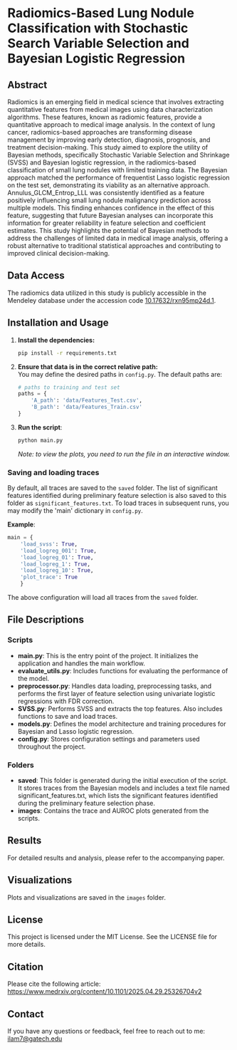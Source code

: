 # Radiomics-Based Lung Nodule Classification with Stochastic Search Variable Selection and Bayesian Logistic Regression



## Abstract
Radiomics is an emerging field in medical science that involves extracting quantitative features from medical images using data characterization algorithms. 
These features, known as radiomic features, provide a quantitative approach to medical image analysis. 
In the context of lung cancer, radiomics-based approaches are transforming disease management by improving early detection, 
diagnosis, prognosis, and treatment decision-making. 
This study aimed to explore the utility of Bayesian methods, specifically Stochastic Variable Selection and Shrinkage (SVSS) and Bayesian logistic regression, 
in the radiomics-based classification of small lung nodules with limited training data. 
The Bayesian approach matched the performance of frequentist Lasso logistic regression on the test set, 
demonstrating its viability as an alternative approach. 
Annulus\_GLCM\_Entrop\_LLL was consistently identified as a feature positively influencing small lung nodule malignancy prediction across multiple models. 
This finding enhances confidence in the effect of this feature, suggesting that future Bayesian analyses can incorporate this information for greater reliability in feature selection and coefficient estimates. 
This study highlights the potential of Bayesian methods to address the challenges of limited data in medical image analysis, 
offering a robust alternative to traditional statistical approaches and contributing to improved clinical decision-making.

## Data Access
The radiomics data utilized in this study is publicly accessible in the Mendeley database under the accession code [10.17632/rxn95mp24d.1](https://data.mendeley.com/datasets/rxn95mp24d/1).

## Installation and Usage

1. **Install the dependencies:**
    ```bash
    pip install -r requirements.txt
    ```
2. **Ensure that data is in the correct relative path:**\
You may define the desired paths in `config.py`. The default paths are:
    ```python
    # paths to training and test set
    paths = {
        'A_path': 'data/Features_Test.csv',
        'B_path': 'data/Features_Train.csv'
    }
    ```
3. **Run the script**:
    ```bash
    python main.py
    ```

    *Note: to view the plots, you need to run the file in an interactive window.*

### Saving and loading traces
By default, all traces are saved to the `saved` folder. 
The list of significant features identified during preliminary feature selection is also saved to this folder as `significant_features.txt`. To load traces in subsequent runs,
you may modify the 'main' dictionary in `config.py`.

**Example**:
```python
main = {
    'load_svss': True,
    'load_logreg_001': True,
    'load_logreg_01': True,
    'load_logreg_1': True,
    'load_logreg_10': True,
    'plot_trace': True
    }   
```
The above configuration will load all traces from the `saved` folder.

## File Descriptions

### Scripts
- **main.py**: This is the entry point of the project. It initializes the application and handles the main workflow.
- **evaluate_utils.py**: Includes functions for evaluating the performance of the model.
- **preprocessor.py**: Handles data loading, preprocessing tasks, and performs the first layer of feature selection using univariate logistic regressions with FDR correction.
- **SVSS.py**: Performs SVSS and extracts the top features. Also includes functions to save and load traces.
- **models.py**: Defines the model architecture and training procedures for Bayesian and Lasso logistic regression.
- **config.py**: Stores configuration settings and parameters used throughout the project.


### Folders
- **saved**: This folder is generated during the initial execution of the script. It stores traces from the Bayesian models and includes a text file named significant_features.txt, which lists the significant features identified during the preliminary feature selection phase.
- **images**: Contains the trace and AUROC plots generated from the scripts.

## Results
For detailed results and analysis, please refer to the accompanying paper.

## Visualizations
Plots and visualizations are saved in the `images` folder.

## License
This project is licensed under the MIT License. See the LICENSE file for more details.

## Citation
Please cite the following article: https://www.medrxiv.org/content/10.1101/2025.04.29.25326704v2

## Contact
If you have any questions or feedback, feel free to reach out to me:\
ilam7@gatech.edu
